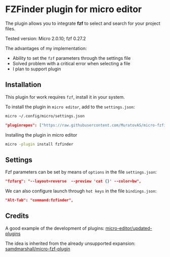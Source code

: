 # FZFinder plugin for micro editor

The plugin allows you to integrate **fzf** to select and search for your project files.

Tested version: Micro 2.0.10; fzf 0.27.2

The advantages of my implementation:
- Ability to set the `fzf` parameters through the settings file
- Solved problem with a critical error when selecting a file
- I plan to support plugin 

## Installation

This plugin for work requires `fzf`, install it in your system.

To install the plugin in `micro editor`, add to the `settings.json`:

~~~bash
micro ~/.config/micro/settings.json
~~~

~~~json
"pluginrepos": ["https://raw.githubusercontent.com/MuratovAS/micro-fzfinder/main/repo.json"],
~~~

Installing the plugin in micro editor

~~~bash
micro -plugin install fzfinder
~~~

## Settings 

Fzf parameters can be set by means of `options` in the file `settings.json`:

~~~json
"fzfarg": "--layout=reverse  --preview 'cat {}' --color=bw",
~~~

We can also configure launch through `hot keys` in the file  `bindings.json`:

~~~json
"Alt-Tab": "command:fzfinder",
~~~

## Credits

A good example of the development of plugins: [micro-editor/updated-plugins](https://github.com/micro-editor/updated-plugins  )  

The idea is inherited from the already unsupported expansion: [samdmarshall/micro-fzf-plugin](https://github.com/samdmarshall/micro-fzf-plugin ) 

